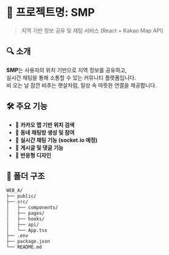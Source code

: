 # 📌 프로젝트명: SMP

> 지역 기반 정보 공유 및 채팅 서비스 (React + Kakao Map API)

## 🔍 소개

**SMP**는 사용자의 위치 기반으로 지역 정보를 공유하고,  
실시간 채팅을 통해 소통할 수 있는 커뮤니티 플랫폼입니다.  
비 오는 날 잠깐 비추는 햇살처럼, 일상 속 따뜻한 연결을 제공합니다.

## 🛠️ 주요 기능

- 📍 **카카오 맵 기반 위치 검색**
- 🧵 **동네 채팅방 생성 및 참여**
- 💬 **실시간 채팅 기능 (socket.io 예정)**
- 📝 **게시글 및 댓글 기능**
- 📱 **반응형 디자인**

## 📁 폴더 구조

```bash
WEB_A/
├── public/
├── src/
│   ├── components/
│   ├── pages/
│   ├── hooks/
│   ├── api/
│   └── App.tsx
├── .env
├── package.json
└── README.md
```
